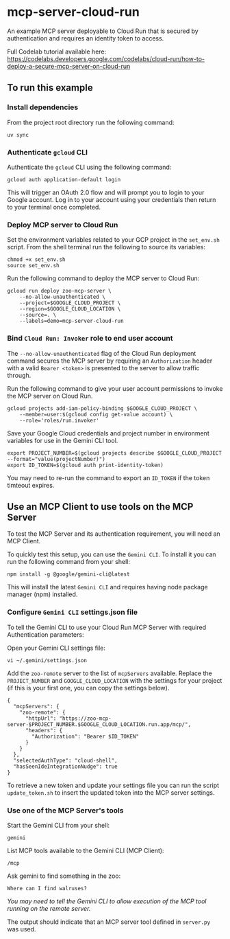 # mcp-server-cloud-run

An example MCP server deployable to Cloud Run that is secured by authentication and requires an identity token to access.

Full Codelab tutorial available here:
https://codelabs.developers.google.com/codelabs/cloud-run/how-to-deploy-a-secure-mcp-server-on-cloud-run

## To run this example

### Install dependencies
From the project root directory run the following command:

```
uv sync
```

### Authenticate `gcloud` CLI
Authenticate the `gcloud` CLI using the following command:
```
gcloud auth application-default login
```

This will trigger an OAuth 2.0 flow and will prompt you to login to your Google account. Log in to your account using your credentials then return to your terminal once completed.

### Deploy MCP server to Cloud Run
Set the environment variables related to your GCP project in the `set_env.sh` script. From the shell terminal run the following to source its variables:
```
chmod +x set_env.sh
source set_env.sh
```

Run the following command to deploy the MCP server to Cloud Run:
```
gcloud run deploy zoo-mcp-server \
    --no-allow-unauthenticated \
    --project=$GOOGLE_CLOUD_PROJECT \
    --region=$GOOGLE_CLOUD_LOCATION \
    --source=. \
    --labels=demo=mcp-server-cloud-run
```

### Bind `Cloud Run: Invoker` role to end user account
The `--no-allow-unauthenticated` flag of the Cloud Run deployment command secures the MCP server by requiring an `Authorization` header with a valid `Bearer <token>` is presented to the server to allow traffic through.

Run the following command to give your user account permissions to invoke the MCP server on Cloud Run.
```
gcloud projects add-iam-policy-binding $GOOGLE_CLOUD_PROJECT \
    --member=user:$(gcloud config get-value account) \
    --role='roles/run.invoker'
```

Save your Google Cloud credentials and project number in environment variables for use in the Gemini CLI tool.
```
export PROJECT_NUMBER=$(gcloud projects describe $GOOGLE_CLOUD_PROJECT --format="value(projectNumber)")
export ID_TOKEN=$(gcloud auth print-identity-token)
```

You may need to re-run the command to export an `ID_TOKEN` if the token timteout expires.

## Use an MCP Client to use tools on the MCP Server
To test the MCP Server and its authentication requirement, you will need an MCP Client.

To quickly test this setup, you can use the `Gemini CLI`. To install it you can run the following command from your shell:
```
npm install -g @google/gemini-cli@latest
```

This will install the latest `Gemini CLI` and requires having node package manager (npm) installed.

### Configure `Gemini CLI` settings.json file
To tell the Gemini CLI to use your Cloud Run MCP Server with required Authentication parameters:

Open your Gemini CLI settings file:
```
vi ~/.gemini/settings.json
```

Add the `zoo-remote` server to the list of `mcpServers` available. Replace the `PROJECT_NUMBER` and `GOOGLE_CLOUD_LOCATION` with the settings for your project (if this is your first one, you can copy the settings below).
```
{
  "mcpServers": {
    "zoo-remote": {
      "httpUrl": "https://zoo-mcp-server-$PROJECT_NUMBER.$GOOGLE_CLOUD_LOCATION.run.app/mcp/",
      "headers": {
        "Authorization": "Bearer $ID_TOKEN"
      }
    }
  },
  "selectedAuthType": "cloud-shell",
  "hasSeenIdeIntegrationNudge": true
}
```

To retrieve a new token and update your settings file you can run the script `update_token.sh` to insert the updated token into the MCP server settings.

### Use one of the MCP Server's tools
Start the Gemini CLI from your shell:
```
gemini
```

List MCP tools available to the Gemini CLI (MCP Client):
```
/mcp
```

Ask gemini to find something in the zoo:
```
Where can I find walruses?
```
*You may need to tell the Gemini CLI to allow execution of the MCP tool running on the remote server.*

The output should indicate that an MCP server tool defined in `server.py` was used.